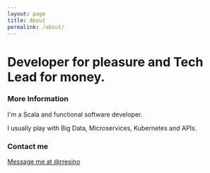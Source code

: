 ```yaml
---
layout: page
title: About
permalink: /about/
---
```


# Developer for pleasure and Tech Lead for money.

### More Information

I'm a Scala and functional software developer.

I usually play with Big Data, Microservices, Kubernetes and APIs.

### Contact me

<a href="https://twitter.com/rresino" data-screen-name="@rresino">
Message me at @rresino</a>